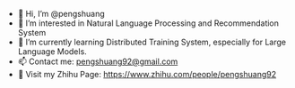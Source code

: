 - 👋 Hi, I’m @pengshuang
- 👀 I’m interested in Natural Language Processing and Recommendation System
- 🌱 I’m currently learning Distributed Training System, especially for Large Language Models.
- 📫 Contact me: pengshuang92@gmail.com
- 📖 Visit my Zhihu Page: https://www.zhihu.com/people/pengshuang92

<!---
pengshuang/pengshuang is a ✨ special ✨ repository because its `README.md` (this file) appears on your GitHub profile.
You can click the Preview link to take a look at your changes.
--->
